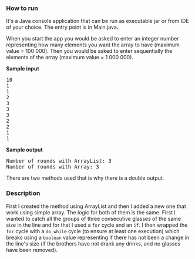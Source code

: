 ### **How to run**

It's a Java console application that can be run as executable jar 
or from IDE of your choice. The entry point is in Main.java. 

When you start the app you would be asked to enter an integer number 
representing how many elements you want the array to have (maximum value = 100 000).
Then you would be asked to enter sequentially the elements of the array (maximum value = 
1 000 000).
 
**Sample input**
<pre>
10
1
1
2
3
3
3
2
2
1
1</pre>
 
**Sample output**
<pre>
Number of rounds with ArrayList: 3
Number of rounds with Array: 3</pre>

There are two methods used that is why there is a double output. 
 
### **Description**
 
 First I created the method using ArrayList and then I added a new one that work using simple array.
 The logic for both of them is the same. First I wanted to catch all the groups of three
 consecutive glasses of the same size in the line and for that I used a `for` cycle and an `if`.
 I then wrapped the `for` cycle with a `do while` cycle (to ensure at least one execution) 
 which breaks using a `boolean` value representing if there has not been a change in the line's
 size (if the brothers have not drank any drinks, and no glasses have been removed).
  
 